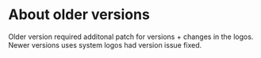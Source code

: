 # About older versions
Older version required additonal patch for versions + changes in the logos.
Newer versions uses system logos had version issue fixed.

